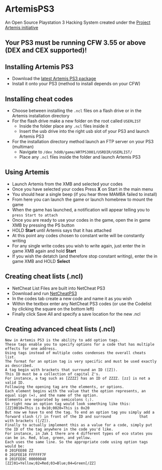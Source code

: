 # ArtemisPS3
An Open Source Playstation 3 Hacking System created under the [Project Artemis initiative](http://www.gamehacking.org/artemis)

Your PS3 must be running CFW 3.55 or above (DEX and CEX supported)!
------

Installing Artemis PS3
------
*	Download the [latest Artemis PS3 package](https://github.com/bucanero/ArtemisPS3/releases)
*	Install it onto your PS3 (method to install depends on your CFW)

Installing cheat codes
------
*	Choose between installing the `.ncl` files on a flash drive or in the Artemis installation directory
*	For the flash drive make a new folder on the root called `USERLIST`
	*	Inside the folder place any `.ncl` files inside it
	*	Insert the usb drive into the right usb slot of your PS3 and launch Artemis PS3
*	For the installation directory method launch an FTP server on your PS3 (multiman)
	*	Navigate to `/dev_hdd0/game/ARTPS3001/USRDIR/USERLIST/`
	*	Place any `.ncl` files inside the folder and launch Artemis PS3

Using Artemis
-----
*	Launch Artemis from the XMB and selected your codes
*	Once you have selected your codes Press **X** on Start in the main menu
*	You should hear a single beep (if you hear three MAMBA failed to install)
*	From here you can launch the game or launch homebrew to mount the game
*	When the game has launched, a notification will appear telling you to `press Start to attach`
*	Once you are ready to use your codes in the game, open the in game XMB by pressing the PS button
*	HOLD **Start** until Artemis says that it has attached
*	At this point any codes chosen to constant write will be constantly writing
*	For any single write codes you wish to write again, just enter the in game XMB again and hold **Start**
*	If you wish the detatch (and therefore stop constant writing), enter the in game XMB and HOLD **Select**

Creating cheat lists (.ncl)
-----
*	NetCheat List Files are built into NetCheat PS3
*	Download and run [NetCheatPS3](http://netcheat.gamehacking.org/ncUpdater/ncUpdateDir.zip)
*	In the codes tab create a new code and name it as you wish
*	Within the textbox enter any NetCheat PS3 codes (or use the Codelist by clicking the square on the bottom left)
*	Finally click Save All and specify a save location for the new .ncl

Creating advanced cheat lists (.ncl)
-----
	New in Artemis PS3 is the ability to add option tags.
	These tags enable you to specify options for a code that has multiple effects for one address.
	Using tags instead of multiple codes condenses the overall cheats list.
	The format for an option tag is very specific and must be used exactly as described.
	A tag begin with brackets that surround an ID ([Z]).
	This ID must be a collection of capital Z's.
	For instance, a tag such as [ZZZZ] has an ID of ZZZZ. [zz] is not a valid ID.
	Following the opening tag are the elements, or options.
	Each element begins with the value that the option represents, an equal sign (=), and the name of the option.
	Elements are separated by semicolons (;).
	So right now an option tag would look something like this: [ZZ]0010=This is 0x10;0020=This is 0x20
	But now we have to end the tag. To end an option tag you simply add a forward slash (/) in front of the ID and surround 			that with brackets ([/Z]).
	Finally to actually implement this as a value for a code, simply put the ID of the tag anywhere in the code you'd like.
	For instance, in Jak 1 there are 4 different types of eco states you can be in. Red, blue, green, and yellow.
	Each uses the same line. So the appropriate code using option tags would be:
	0 201FEE08 ZZ
	0 201FEE18 FFFFFF7F
	0 201FEE0C 00000040
	[ZZ]01=Yellow;02=Red;03=Blue;04=Green[/ZZ]
